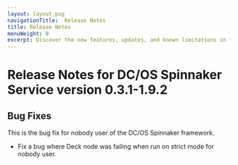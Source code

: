 ```yaml
---
layout: layout.pug
navigationTitle:  Release Notes
title: Release Notes
menuWeight: 0
excerpt: Discover the new features, updates, and known limitations in this release of the DC/OS Spinnaker Service
---
```


# Release Notes for DC/OS Spinnaker Service version 0.3.1-1.9.2

## Bug Fixes

This is the bug fix for nobody user of the DC/OS Spinnaker framework.
* Fix a bug where Deck node was failing when run on strict mode for nobody user.
